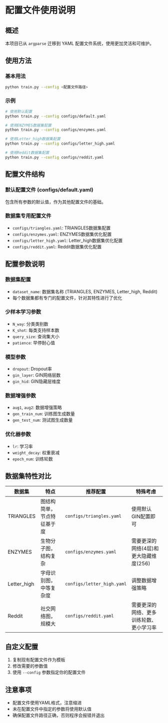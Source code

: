 # 配置文件使用说明

## 概述
本项目已从 `argparse` 迁移到 YAML 配置文件系统，使用更加灵活和可维护。

## 使用方法

### 基本用法
```bash
python train.py --config <配置文件路径>
```

### 示例
```bash
# 使用默认配置
python train.py --config configs/default.yaml

# 使用ENZYMES数据集配置
python train.py --config configs/enzymes.yaml

# 使用Letter_high数据集配置
python train.py --config configs/letter_high.yaml

# 使用Reddit数据集配置
python train.py --config configs/reddit.yaml
```

## 配置文件结构

### 默认配置文件 (configs/default.yaml)
包含所有参数的默认值，作为其他配置文件的基础。

### 数据集专用配置文件
- `configs/triangles.yaml`: TRIANGLES数据集配置
- `configs/enzymes.yaml`: ENZYMES数据集优化配置
- `configs/letter_high.yaml`: Letter_high数据集优化配置
- `configs/reddit.yaml`: Reddit数据集优化配置

## 配置参数说明

### 数据集配置
- `dataset_name`: 数据集名称 (TRIANGLES, ENZYMES, Letter_high, Reddit)
- 每个数据集都有专门的配置文件，针对其特性进行了优化

### 少样本学习参数
- `N_way`: 分类类别数
- `K_shot`: 每类支持样本数
- `query_size`: 查询集大小
- `patience`: 早停耐心值

### 模型参数
- `dropout`: Dropout率
- `gin_layer`: GIN网络层数
- `gin_hid`: GIN隐藏层维度

### 数据增强参数
- `aug1`, `aug2`: 数据增强策略
- `gen_train_num`: 训练图生成数量
- `gen_test_num`: 测试图生成数量

### 优化器参数
- `lr`: 学习率
- `weight_decay`: 权重衰减
- `epoch_num`: 训练轮数

## 数据集特性对比

| 数据集 | 特点 | 推荐配置 | 特殊考虑 |
|--------|------|----------|----------|
| TRIANGLES | 图结构简单，节点特征基于度 | `configs/triangles.yaml` | 使用默认GIN配置即可 |
| ENZYMES | 生物分子图，结构复杂 | `configs/enzymes.yaml` | 需要更深的网络(4层)和更大隐藏维度(256) |
| Letter_high | 字母识别图，中等复杂度 | `configs/letter_high.yaml` | 调整数据增强策略 |
| Reddit | 社交网络图，规模大 | `configs/reddit.yaml` | 需要更深的网络、更多训练轮数、更小学习率 |

## 自定义配置

1. 复制现有配置文件作为模板
2. 修改需要的参数值
3. 使用 `--config` 参数指定你的配置文件

## 注意事项

- 配置文件使用YAML格式，注意缩进
- 未在配置文件中指定的参数将使用默认值
- 确保配置文件路径正确，否则程序会报错并退出


